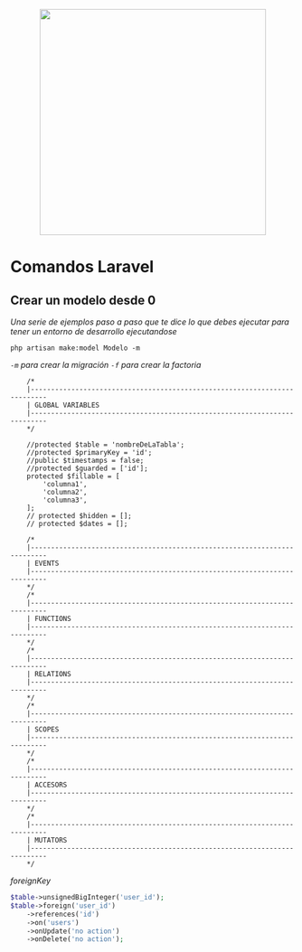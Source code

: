 <p align="center"><img src="https://res.cloudinary.com/dtfbvvkyp/image/upload/v1566331377/laravel-logolockup-cmyk-red.svg" width="400"></p>


# Comandos Laravel
## Crear un modelo desde 0

_Una serie de ejemplos paso a paso que te dice lo que debes ejecutar para tener un entorno de desarrollo ejecutandose_

```
php artisan make:model Modelo -m
```

_`-m` para crear la migración_
_`-f` para crear la factoria_
```
    /*
	|--------------------------------------------------------------------------
	| GLOBAL VARIABLES
	|--------------------------------------------------------------------------
    */

    //protected $table = 'nombreDeLaTabla';
    //protected $primaryKey = 'id';
    //public $timestamps = false;
    //protected $guarded = ['id'];
    protected $fillable = [
        'columna1',
        'columna2',
        'columna3',
    ];
    // protected $hidden = [];
    // protected $dates = [];

    /*
	|--------------------------------------------------------------------------
	| EVENTS
	|--------------------------------------------------------------------------
    */
    /*
	|--------------------------------------------------------------------------
	| FUNCTIONS
	|--------------------------------------------------------------------------
    */
    /*
	|--------------------------------------------------------------------------
	| RELATIONS
	|--------------------------------------------------------------------------
    */
    /*
    |--------------------------------------------------------------------------
    | SCOPES
    |--------------------------------------------------------------------------
    */
    /*
	|--------------------------------------------------------------------------
	| ACCESORS
	|--------------------------------------------------------------------------
    */
    /*
	|--------------------------------------------------------------------------
	| MUTATORS
	|--------------------------------------------------------------------------
	*/
```
_foreignKey_
```php
$table->unsignedBigInteger('user_id');
$table->foreign('user_id')
    ->references('id')
    ->on('users')
    ->onUpdate('no action')
    ->onDelete('no action');
```